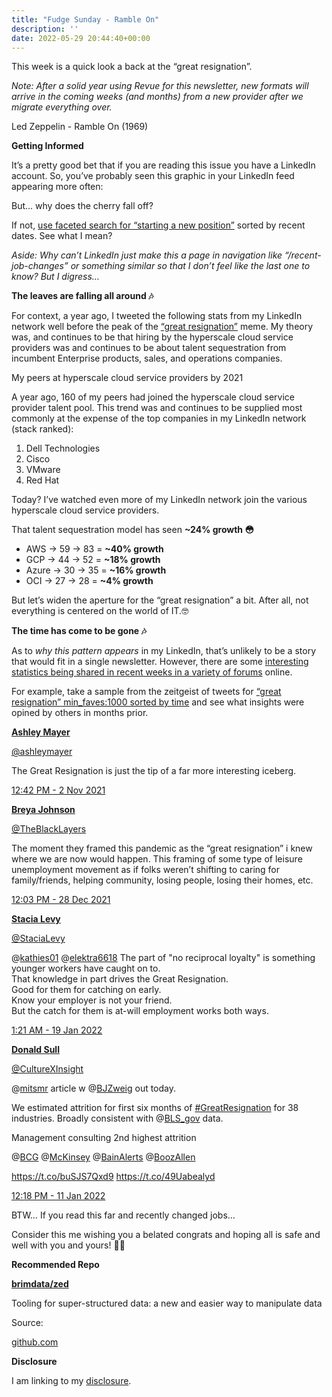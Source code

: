 ```yaml
---
title: "Fudge Sunday - Ramble On"
description: ''
date: 2022-05-29 20:44:40+00:00
---
```


This week is a quick look a back at the “great resignation”.

*Note: After a solid year using Revue for this newsletter, new formats will arrive in the coming weeks (and months) from a new provider after we migrate everything over.*

Led Zeppelin - Ramble On (1969)

 **Getting Informed**

It’s a pretty good bet that if you are reading this issue you have a LinkedIn account. So, you’ve probably seen this graphic in your LinkedIn feed appearing more often:

But... why does the cherry fall off?

If not, [use faceted search for “starting a new position”](https://www.linkedin.com/search/results/content/?keywords=starting%20a%20new%20position&origin=FACETED_SEARCH&postedBy=%5B%22first%22%2C%22me%22%5D&sid=9_e&sortBy=%22date_posted%22&utm_campaign=Start%20the%20week%20more%20informed&utm_medium=email&utm_source=Revue%20newsletter) sorted by recent dates. See what I mean?

*Aside: Why can’t LinkedIn just make this a page in navigation like “/recent-job-changes” or something similar so that I don’t feel like the last one to know? But I digress…*

 **The leaves are falling all around 🎶**

For context, a year ago, I tweeted the following stats from my LinkedIn network well before the peak of the [“great resignation”](https://trends.google.com/trends/explore/TIMESERIES/1653850800?date=today%205-y&hl=en-US&q=%22great%20resignation%22&sni=3&tz=240&utm_campaign=Start%20the%20week%20more%20informed&utm_medium=email&utm_source=Revue%20newsletter) meme. My theory was, and continues to be that hiring by the hyperscale cloud service providers was and continues to be about talent sequestration from incumbent Enterprise products, sales, and operations companies.

My peers at hyperscale cloud service providers by 2021

A year ago, 160 of my peers had joined the hyperscale cloud service provider talent pool. This trend was and continues to be supplied most commonly at the expense of the top companies in my LinkedIn network (stack ranked):

1. Dell Technologies
2. Cisco
3. VMware
4. Red Hat

Today? I’ve watched even more of my LinkedIn network join the various hyperscale cloud service providers.

That talent sequestration model has seen **~24% growth 😳**

* AWS -> 59 -> 83 = **~40% growth**
* GCP -> 44 -> 52 = **~18% growth**
* Azure -> 30 -> 35 = **~16% growth**
* OCI -> 27 -> 28 = **~4% growth**

But let’s widen the aperture for the “great resignation” a bit. After all, not everything is centered on the world of IT.🤓

 **The time has come to be gone 🎶**

As to *why this pattern appears* in my LinkedIn, that’s unlikely to be a story that would fit in a single newsletter. However, there are some [interesting statistics being shared in recent weeks in a variety of forums](https://kagi.com/search?dr=3&q=The%20Great%20Resignation&r=no_region&utm_campaign=Start%20the%20week%20more%20informed&utm_medium=email&utm_source=Revue%20newsletter&verbatim=1) online.

For example, take a sample from the zeitgeist of tweets for [“great resignation” min\_faves:1000 sorted by time](https://twitter.com/search?f=live&q=%22great%20resignation%22%20min_faves%3A1000&src=typed_query&utm_campaign=Start%20the%20week%20more%20informed&utm_medium=email&utm_source=Revue%20newsletter) and see what insights were opined by others in months prior.

**[Ashley Mayer](https://twitter.com/ashleymayer/status/1455576147522043904)**

[@ashleymayer](https://twitter.com/ashleymayer/status/1455576147522043904)

The Great Resignation is just the tip of a far more interesting iceberg.

[12:42 PM - 2 Nov 2021](https://twitter.com/ashleymayer/status/1455576147522043904)

**[Breya Johnson](https://twitter.com/TheBlackLayers/status/1475875101803433997)**

[@TheBlackLayers](https://twitter.com/TheBlackLayers/status/1475875101803433997)

The moment they framed this pandemic as the “great resignation” i knew where we are now would happen. This framing of some type of leisure unemployment movement as if folks weren’t shifting to caring for family/friends, helping community, losing people, losing their homes, etc.

[12:03 PM - 28 Dec 2021](https://twitter.com/TheBlackLayers/status/1475875101803433997)

**[Stacia Levy](https://twitter.com/StaciaLevy/status/1483686085326618625)**

[@StaciaLevy](https://twitter.com/StaciaLevy/status/1483686085326618625)

@[kathies01](https://twitter.com/kathies01) @[elektra6618](https://twitter.com/elektra6618) The part of "no reciprocal loyalty" is something younger workers have caught on to.   
That knowledge in part drives the Great Resignation.  
Good for them for catching on early.  
Know your employer is not your friend.  
But the catch for them is at-will employment works both ways.

 [1:21 AM - 19 Jan 2022](https://twitter.com/StaciaLevy/status/1483686085326618625)

**[Donald Sull](https://twitter.com/CultureXInsight/status/1480952251711688706)**

[@CultureXInsight](https://twitter.com/CultureXInsight/status/1480952251711688706)

@[mitsmr](https://twitter.com/mitsmr) article w @[BJZweig](https://twitter.com/BJZweig) out today.   
  
We estimated attrition for first six months of [#GreatResignation](https://twitter.com/search?q=%23GreatResignation) for 38 industries. Broadly consistent with @[BLS\_gov](https://twitter.com/BLS_gov) data.  
  
Management consulting 2nd highest attrition  
  
@[BCG](https://twitter.com/BCG) @[McKinsey](https://twitter.com/McKinsey) @[BainAlerts](https://twitter.com/BainAlerts) @[BoozAllen](https://twitter.com/BoozAllen)   
  
<https://t.co/buSJS7Qxd9> <https://t.co/49Uabealyd>

[12:18 PM - 11 Jan 2022](https://twitter.com/CultureXInsight/status/1480952251711688706)

BTW… If you read this far and recently changed jobs…

Consider this me wishing you a belated congrats and hoping all is safe and well with you and yours! 🎉🤓

 **Recommended Repo**

**[brimdata/zed](https://github.com/brimdata/zed?utm_campaign=Start%20the%20week%20more%20informed&utm_medium=email&utm_source=Revue%20newsletter)**

Tooling for super-structured data: a new and easier way to manipulate data

Source:

[github.com](https://github.com/brimdata/zed?utm_campaign=Start%20the%20week%20more%20informed&utm_medium=email&utm_source=Revue%20newsletter)

 **Disclosure**

I am linking to my [disclosure](https://jaycuthrell.com/disclosure/?utm_campaign=sunday.fudge.org&utm_medium=email&utm_source=Revue%20newsletter).

